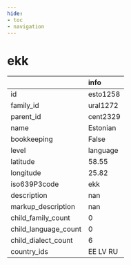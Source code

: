 ```yaml
---
hide:
- toc
- navigation
---
```

# ekk
|                      | info     |
|:---------------------|:---------|
| id                   | esto1258 |
| family_id            | ural1272 |
| parent_id            | cent2329 |
| name                 | Estonian |
| bookkeeping          | False    |
| level                | language |
| latitude             | 58.55    |
| longitude            | 25.82    |
| iso639P3code         | ekk      |
| description          | nan      |
| markup_description   | nan      |
| child_family_count   | 0        |
| child_language_count | 0        |
| child_dialect_count  | 6        |
| country_ids          | EE LV RU |
